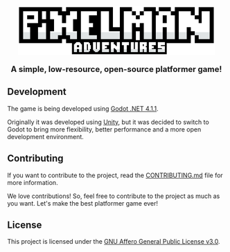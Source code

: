<p align="center">
    <img
        width="788"
        height="196"
        alt="PixelMan Title"
        src=".resources/title.png"
        style="max-width: 90%; height: auto"
    >
</p>

<p align="center" style="font-size: 1.3em">
	<b>A simple, low-resource, open-source platformer game!</b>
</p>


## Development
The game is being developed using [Godot .NET 4.1.1](https://godotengine.org/download).

Originally it was developed using [Unity](https://unity3d.com/download),
but it was decided to switch to Godot to bring more flexibility, better performance
and a more open development environment.

## Contributing
If you want to contribute to the project, read the [CONTRIBUTING.md](CONTRIBUTING.md)
file for more information.

We love contributions! So, feel free to contribute to the project as
much as you want. Let's make the best platformer game ever!

## License
This project is licensed under the [GNU Affero General Public License v3.0](LICENSE).
